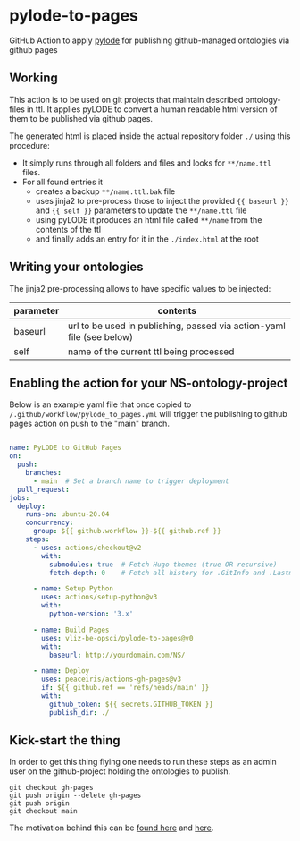 # pylode-to-pages

GitHub Action to apply [pylode](https://pypi.org/project/pyLODE/) for publishing github-managed ontologies via github pages


## Working
This action is to be used on git projects that maintain described ontology-files in ttl. It applies pyLODE to convert a human readable html version of them to be published via github pages.

The generated html is placed inside the actual repository folder `./` using this procedure:
* It simply runs through all folders and files and looks for `**/name.ttl` files.
* For all found entries it
  * creates a backup `**/name.ttl.bak` file
  * uses jinja2 to pre-process those to inject the provided `{{ baseurl }}` and `{{ self }}` parameters to update the `**/name.ttl` file
  * using pyLODE it produces an html file called `**/name` from the contents of the ttl
  * and finally adds an entry for it in the `./index.html`  at the root



## Writing your ontologies

The jinja2 pre-processing allows to have specific values to be injected:

| parameter | contents                                     |
| --------- | ---------------------------------------------|
| baseurl   | url to be used in publishing, passed via action-yaml file (see below) |
| self      | name of the current ttl being processed      |


## Enabling the action for your NS-ontology-project

Below is an example yaml file that once copied to `/.github/workflow/pylode_to_pages.yml` will trigger the publishing to github pages action on push to the "main" branch.

```yml

name: PyLODE to GitHub Pages
on:
  push:
    branches:
      - main  # Set a branch name to trigger deployment
  pull_request:
jobs:
  deploy:
    runs-on: ubuntu-20.04
    concurrency:
      group: ${{ github.workflow }}-${{ github.ref }}
    steps:
      - uses: actions/checkout@v2
        with:
          submodules: true  # Fetch Hugo themes (true OR recursive)
          fetch-depth: 0    # Fetch all history for .GitInfo and .Lastmod

      - name: Setup Python
        uses: actions/setup-python@v3
        with:
          python-version: '3.x'

      - name: Build Pages
        uses: vliz-be-opsci/pylode-to-pages@v0
        with:
          baseurl: http://yourdomain.com/NS/

      - name: Deploy
        uses: peaceiris/actions-gh-pages@v3
        if: ${{ github.ref == 'refs/heads/main' }}
        with:
          github_token: ${{ secrets.GITHUB_TOKEN }}
          publish_dir: ./
```

## Kick-start the thing

In order to get this thing flying one needs to run these steps as an admin user on the github-project holding the ontologies to publish.

```
git checkout gh-pages
git push origin --delete gh-pages
git push origin
git checkout main
```

The motivation behind this can be [found here](https://github.com/peaceiris/actions-gh-pages#%EF%B8%8F-first-deployment-with-github_token) and [here](https://github.com/peaceiris/actions-gh-pages/issues/9).
